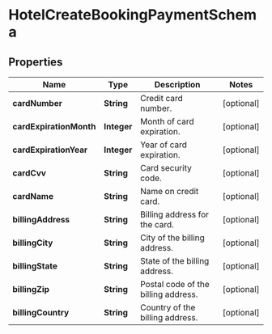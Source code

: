 # HotelCreateBookingPaymentSchema

## Properties
Name | Type | Description | Notes
------------ | ------------- | ------------- | -------------
**cardNumber** | **String** | Credit card number. |  [optional]
**cardExpirationMonth** | **Integer** | Month of card expiration. |  [optional]
**cardExpirationYear** | **Integer** | Year of card expiration. |  [optional]
**cardCvv** | **String** | Card security code. |  [optional]
**cardName** | **String** | Name on credit card. |  [optional]
**billingAddress** | **String** | Billing address for the card. |  [optional]
**billingCity** | **String** | City of the billing address. |  [optional]
**billingState** | **String** | State of the billing address. |  [optional]
**billingZip** | **String** | Postal code of the billing address. |  [optional]
**billingCountry** | **String** | Country of the billing address. |  [optional]
